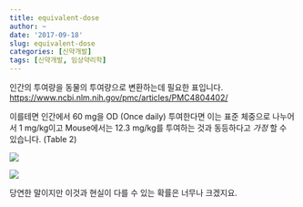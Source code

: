 ```yaml
---
title: equivalent-dose
author: ~
date: '2017-09-18'
slug: equivalent-dose
categories: [신약개발]
tags: [신약개발, 임상약리학]
---
```


인간의 투여량을 동물의 투여량으로 변환하는데 필요한 표입니다. <https://www.ncbi.nlm.nih.gov/pmc/articles/PMC4804402/>

이를테면 인간에서 60 mg을 OD (Once daily) 투여한다면 이는 표준 체중으로 나누어서 1 mg/kg이고
Mouse에서는 12.3 mg/kg를 투여하는 것과 동등하다고 *가정* 할 수 있습니다. (Table 2)

![](/fig-human-dose/hed.png)

![](/fig-human-dose/aed.png)

당연한 말이지만 이것과 현실이 다를 수 있는 확률은 너무나 크겠지요.

